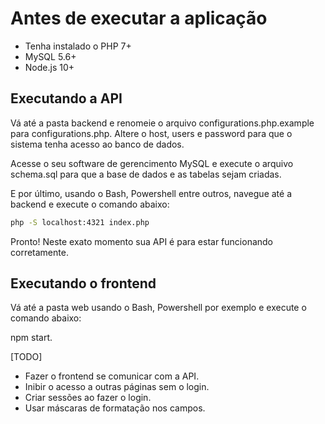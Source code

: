# Antes de executar a aplicação

- Tenha instalado o PHP 7+
- MySQL 5.6+
- Node.js 10+

## Executando a API

Vá até a pasta backend e renomeie o arquivo configurations.php.example para configurations.php. Altere o host, users e password para que o sistema tenha acesso ao banco de dados.

Acesse o seu software de gerencimento MySQL e execute o arquivo schema.sql para que a base de dados e as tabelas sejam criadas.

E por último, usando o Bash, Powershell entre outros, navegue até a backend e execute o comando abaixo:

```sh
php -S localhost:4321 index.php
```
Pronto! Neste exato momento sua API é para estar funcionando corretamente.

## Executando o frontend

Vá até a pasta web usando o Bash, Powershell por exemplo e execute o comando abaixo:

npm start.

[TODO]
- Fazer o frontend se comunicar com a API.
- Inibir o acesso a outras páginas sem o login.
- Criar sessões ao fazer o login.
- Usar máscaras de formatação nos campos.
